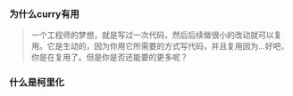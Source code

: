 ### 为什么curry有用

> 一个工程师的梦想，就是写过一次代码，然后后续做很小的改动就可以复用。它是生动的，因为你用它所需要的方式写代码，并且复用因为...好吧，你是在复用了。但是你是否还能要的更多呢？

### 什么是柯里化

> 
